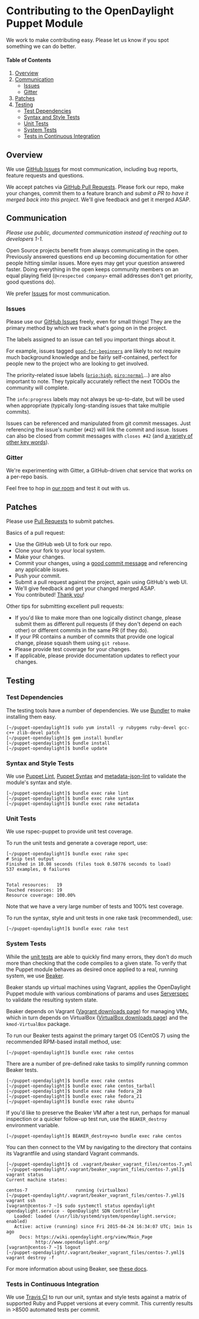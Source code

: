 # Contributing to the OpenDaylight Puppet Module

We work to make contributing easy. Please let us know if you spot something
we can do better.

#### Table of Contents
1. [Overview](#overview)
1. [Communication](#communication)
    * [Issues](#issues)
    * [Gitter](#gitter)
1. [Patches](#patches)
1. [Testing](#testing)
    * [Test Dependencies](#test-dependencies)
    * [Syntax and Style Tests](#syntax-and-style-tests)
    * [Unit Tests](#unit-tests)
    * [System Tests](#system-tests)
    * [Tests in Continuous Integration](#tests-in-continuous-integration)

## Overview

We use [GitHub Issues][1] for most communication, including bug reports,
feature requests and questions.

We accept patches via [GitHub Pull Requests][2]. Please fork our repo,
make your changes, commit them to a feature branch and *submit a PR to
have it merged back into this project*. We'll give feedback and get it
merged ASAP.

## Communication

*Please use public, documented communication instead of reaching out to
developers 1-1.*

Open Source projects benefit from always communicating in the open. Previously
answered questions end up becoming documentation for other people hitting
similar issues. More eyes may get your question answered faster. Doing
everything in the open keeps community members on an equal playing field
(`@<respected company>` email addresses don't get priority, good questions do).

We prefer [Issues][1] for most communication.

### Issues

Please use our [GitHub Issues][1] freely, even for small things! They are the
primary method by which we track what's going on in the project.

The labels assigned to an issue can tell you important things about it.

For example, issues tagged [`good-for-beginners`][3] are likely to not require
much background knowledge and be fairly self-contained, perfect for people new
to the project who are looking to get involved.

The priority-related issue labels ([`prio:high`][4], [`piro:normal`][5]...)
are also important to note. They typically accurately reflect the next TODOs
the community will complete.

The `info:progress` labels may not always be up-to-date, but will be used when
appropriate (typically long-standing issues that take multiple commits).

Issues can be referenced and manipulated from git commit messages. Just
referencing the issue's number (`#42`) will link the commit and issue. Issues
can also be closed from commit messages with `closes #42` (and [a variety
of other key words][6]).

### Gitter

We're experimenting with Gitter, a GitHub-driven chat service that works on a
per-repo basis.

Feel free to hop in [our room][7] and test it out with us.

## Patches

Please use [Pull Requests][2] to submit patches.

Basics of a pull request:
* Use the GitHub web UI to fork our repo.
* Clone your fork to your local system.
* Make your changes.
* Commit your changes, using a [good commit message][8] and referencing any
applicable issues.
* Push your commit.
* Submit a pull request against the project, again using GitHub's web UI.
* We'll give feedback and get your changed merged ASAP.
* You contributed! [Thank you][9]!

Other tips for submitting excellent pull requests:
* If you'd like to make more than one logically distinct change, please submit
them as different pull requests (if they don't depend on each other) or
different commits in the same PR (if they do).
* If your PR contains a number of commits that provide one logical change,
please squash them using `git rebase`.
* Please provide test coverage for your changes.
* If applicable, please provide documentation updates to reflect your changes.

## Testing

### Test Dependencies

The testing tools have a number of dependencies. We use [Bundler][10] to make
installing them easy.

```
[~/puppet-opendaylight]$ sudo yum install -y rubygems ruby-devel gcc-c++ zlib-devel patch
[~/puppet-opendaylight]$ gem install bundler
[~/puppet-opendaylight]$ bundle install
[~/puppet-opendaylight]$ bundle update
```

### Syntax and Style Tests

We use [Puppet Lint][11], [Puppet Syntax][12] and [metadata-json-lint][13] to
validate the module's syntax and style.

```
[~/puppet-opendaylight]$ bundle exec rake lint
[~/puppet-opendaylight]$ bundle exec rake syntax
[~/puppet-opendaylight]$ bundle exec rake metadata
```

### Unit Tests

We use rspec-puppet to provide unit test coverage.

To run the unit tests and generate a coverage report, use:

```
[~/puppet-opendaylight]$ bundle exec rake spec
# Snip test output
Finished in 10.08 seconds (files took 0.50776 seconds to load)
537 examples, 0 failures


Total resources:   19
Touched resources: 19
Resource coverage: 100.00%
```

Note that we have a very large number of tests and 100% test coverage.

To run the syntax, style and unit tests in one rake task (recommended), use:

```
[~/puppet-opendaylight]$ bundle exec rake test
```

### System Tests

While the [unit tests](#unit-tests) are able to quickly find many errors,
they don't do much more than checking that the code compiles to a given state.
To verify that the Puppet module behaves as desired once applied to a real,
running system, we use [Beaker][14].

Beaker stands up virtual machines using Vagrant, applies the OpenDaylight
Puppet module with various combinations of params and uses [Serverspec][15]
to validate the resulting system state.

Beaker depends on Vagrant ([Vagrant downloads page][18]) for managing VMs,
which in turn depends on VirtualBox ([VirtualBox downloads page][19]) and
the `kmod-VirtualBox` package.

To run our Beaker tests against the primary target OS (CentOS 7) using the
recommended RPM-based install method, use:

```
[~/puppet-opendaylight]$ bundle exec rake centos
```

There are a number of pre-defined rake tasks to simplify running common
Beaker tests.

```
[~/puppet-opendaylight]$ bundle exec rake centos
[~/puppet-opendaylight]$ bundle exec rake centos_tarball
[~/puppet-opendaylight]$ bundle exec rake fedora_20
[~/puppet-opendaylight]$ bundle exec rake fedora_21
[~/puppet-opendaylight]$ bundle exec rake ubuntu
```

If you'd like to preserve the Beaker VM after a test run, perhaps for manual
inspection or a quicker follow-up test run, use the `BEAKER_destroy`
environment variable.

```
[~/puppet-opendaylight]$ BEAKER_destroy=no bundle exec rake centos
```

You can then connect to the VM by navigating to the directory that contains
its Vagrantfile and using standard Vagrant commands.

```
[~/puppet-opendaylight]$ cd .vagrant/beaker_vagrant_files/centos-7.yml
[~/puppet-opendaylight/.vagrant/beaker_vagrant_files/centos-7.yml]$ vagrant status
Current machine states:

centos-7                  running (virtualbox)
[~/puppet-opendaylight/.vagrant/beaker_vagrant_files/centos-7.yml]$ vagrant ssh
[vagrant@centos-7 ~]$ sudo systemctl status opendaylight
opendaylight.service - OpenDaylight SDN Controller
   Loaded: loaded (/usr/lib/systemd/system/opendaylight.service; enabled)
   Active: active (running) since Fri 2015-04-24 16:34:07 UTC; 1min 1s ago
     Docs: https://wiki.opendaylight.org/view/Main_Page
           http://www.opendaylight.org/
[vagrant@centos-7 ~]$ logout
[~/puppet-opendaylight/.vagrant/beaker_vagrant_files/centos-7.yml]$ vagrant destroy -f
```

For more information about using Beaker, see [these docs][16].

### Tests in Continuous Integration

We use [Travis CI][17] to run our unit, syntax and style tests against a
matrix of supported Ruby and Puppet versions at every commit. This currently
results in >8500 automated tests per commit.


[1]: https://github.com/dfarrell07/puppet-opendaylight/issues
[2]: https://github.com/dfarrell07/puppet-opendaylight/pulls
[3]: https://github.com/dfarrell07/puppet-opendaylight/labels/good-for-beginners
[4]: https://github.com/dfarrell07/puppet-opendaylight/labels/prio%3Ahigh
[5]: https://github.com/dfarrell07/puppet-opendaylight/labels/prio%3Anormal
[6]: https://help.github.com/articles/closing-issues-via-commit-messages/
[7]: https://gitter.im/dfarrell07/puppet-opendaylight
[8]: http://chris.beams.io/posts/git-commit/
[9]: http://cdn3.volusion.com/74gtv.tjme9/v/vspfiles/photos/Delicious%20Dozen-1.jpg
[10]: http://bundler.io/
[11]: http://puppet-lint.com/
[12]: https://github.com/gds-operations/puppet-syntax
[13]: https://github.com/puppet-community/metadata-json-lint
[14]: https://github.com/puppetlabs/beaker
[15]: http://serverspec.org/resource_types.html
[16]: https://github.com/puppetlabs/beaker/wiki/How-to-Write-a-Beaker-Test-for-a-Module#typical-workflow
[17]: https://travis-ci.org/dfarrell07/puppet-opendaylight
[18]: https://www.vagrantup.com/downloads.html
[19]: www.virtualbox.org/wiki/Linux_Downloads
